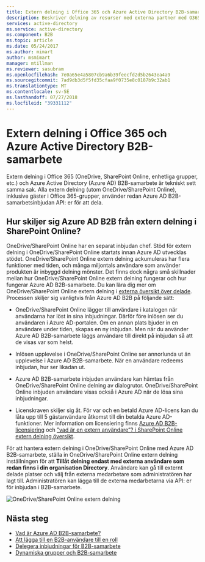 ```yaml
---
title: Extern delning i Office 365 och Azure Active Directory B2B-samarbete | Microsoft Docs
description: Beskriver delning av resurser med externa partner med O365 och Azure Active Directory B2B collaboration.
services: active-directory
ms.service: active-directory
ms.component: B2B
ms.topic: article
ms.date: 05/24/2017
ms.author: mimart
author: msmimart
manager: mtillman
ms.reviewer: sasubram
ms.openlocfilehash: 7e0a65e4a5807cb9a6b39feecfd2d5b2643ea4a9
ms.sourcegitcommit: 7ad9db3d5f5fd35cfaa9f0735e8c0187b9c32ab1
ms.translationtype: MT
ms.contentlocale: sv-SE
ms.lasthandoff: 07/27/2018
ms.locfileid: "39331112"
---
```

# <a name="office-365-external-sharing-and-azure-active-directory-b2b-collaboration"></a>Extern delning i Office 365 och Azure Active Directory B2B-samarbete

Extern delning i Office 365 (OneDrive, SharePoint Online, enhetliga grupper, etc.) och Azure Active Directory (Azure AD) B2B-samarbete är tekniskt sett samma sak. Alla extern delning (utom OneDrive/SharePoint Online), inklusive gäster i Office 365-grupper, använder redan Azure AD B2B-samarbetsinbjudan API: er för att dela.

## <a name="how-does-azure-ad-b2b-differ-from-external-sharing-in-sharepoint-online"></a>Hur skiljer sig Azure AD B2B från extern delning i SharePoint Online?

OneDrive/SharePoint Online har en separat inbjudan chef. Stöd för extern delning i OneDrive/SharePoint Online startats innan Azure AD utvecklas stödet. OneDrive/SharePoint Online extern delning ackumuleras har flera funktioner med tiden, och många miljontals användare som använder produkten är inbyggd delning mönster. Det finns dock några små skillnader mellan hur OneDrive/SharePoint Online extern delning fungerar och hur fungerar Azure AD B2B-samarbete. Du kan lära dig mer om OneDrive/SharePoint Online extern delning i [externa översikt över delade](https://docs.microsoft.com/sharepoint/external-sharing-overview). Processen skiljer sig vanligtvis från Azure AD B2B på följande sätt:

- OneDrive/SharePoint Online lägger till användare i katalogen när användarna har löst in sina inbjudningar. Därför före inlösen ser du användaren i Azure AD-portalen. Om en annan plats bjuder in en användare under tiden, skapas en ny inbjudan. Men när du använder Azure AD B2B-samarbete läggs användare till direkt på inbjudan så att de visas var som helst.

- Inlösen upplevelse i OneDrive/SharePoint Online ser annorlunda ut än upplevelse i Azure AD B2B-samarbete. När en användare redeems inbjudan, hur ser likadan ut.

- Azure AD B2B-samarbete inbjuden användare kan hämtas från OneDrive/SharePoint Online delning av dialogrutor. OneDrive/SharePoint Online inbjuden användare visas också i Azure AD när de lösa sina inbjudningar.

- Licenskraven skiljer sig åt. För var och en betald Azure AD-licens kan du låta upp till 5 gästanvändare åtkomst till din betalda Azure AD-funktioner. Mer information om licensiering finns [Azure AD B2B-licensiering](https://docs.microsoft.com/azure/active-directory/b2b/licensing-guidance) och [”vad är en extern användare”? i SharePoint Online extern delning översikt](https://docs.microsoft.com/sharepoint/external-sharing-overview#what-is-an-external-user).

För att hantera extern delning i OneDrive/SharePoint Online med Azure AD B2B-samarbete, ställa in OneDrive/SharePoint Online extern delning inställningen för att **Tillåt delning endast med externa användare som redan finns i din organisation Directory**. Användare kan gå till externt delade platser och välj från externa medarbetare som administratören har lagt till. Administratören kan lägga till de externa medarbetarna via API: er för inbjudan i B2B-samarbete.


![OneDrive/SharePoint Online extern delning](media/o365-external-user/odsp-sharing-setting.png)

## <a name="next-steps"></a>Nästa steg

* [Vad är Azure AD B2B-samarbete?](what-is-b2b.md)
* [Att lägga till en B2B-användare till en roll](add-guest-to-role.md)
* [Delegera inbjudningar för B2B-samarbete](delegate-invitations.md)
* [Dynamiska grupper och B2B-samarbete](use-dynamic-groups.md)